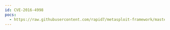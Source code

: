 ```yaml
---
id: CVE-2016-4998
pocs:
  - https://raw.githubusercontent.com/rapid7/metasploit-framework/master/modules/exploits/linux/local/netfilter_priv_esc_ipv4.rb
---
```

